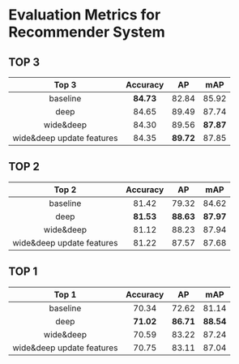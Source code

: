 # Evaluation Metrics for Recommender System

## TOP 3
|           Top 3           | Accuracy  |    AP     |    mAP    |
| :-----------------------: | :-------: | :-------: | :-------: |
|         baseline          | __84.73__ |   82.84   |   85.92   |
|           deep            |   84.65   |   89.49   |   87.74   |
|         wide&deep         |   84.30   |   89.56   | __87.87__ |
| wide&deep update features |   84.35   | __89.72__ |   87.85   |

## TOP 2
|           Top 2           | Accuracy  |    AP     |    mAP    |
| :-----------------------: | :-------: | :-------: | :-------: |
|         baseline          |   81.42   |   79.32   |   84.62   |
|           deep            | __81.53__ | __88.63__ | __87.97__ |
|         wide&deep         |   81.12   |   88.23   |   87.94   |
| wide&deep update features |   81.22   |   87.57   |   87.68   |

## TOP 1
|           Top 1           | Accuracy  |    AP     |    mAP    |
| :-----------------------: | :-------: | :-------: | :-------: |
|         baseline          |   70.34   |   72.62   |   81.14   |
|           deep            | __71.02__ | __86.71__ | __88.54__ |
|         wide&deep         |   70.59   |   83.22   |   87.24   |
| wide&deep update features |   70.75   |   83.11   |   87.04   |